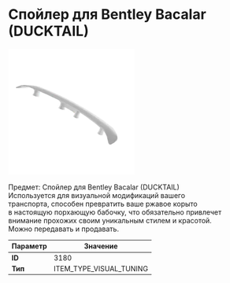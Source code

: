 # Спойлер для Bentley Bacalar (DUCKTAIL)

![Item Image](../img/3180.webp?raw=true)

Предмет: Спойлер для Bentley Bacalar (DUCKTAIL)<br>Используется для визуальной модификаций вашего<br>транспорта, способен превратить ваше ржавое корыто<br>в настоящую порхающую бабочку, что обязательно привлечет<br>внимание прохожих своим уникальным стилем и красотой.<br>Можно передавать и продавать.


| Параметр | Значение |
|----------|----------|
| **ID** | 3180 |
| **Тип** | ITEM_TYPE_VISUAL_TUNING |

